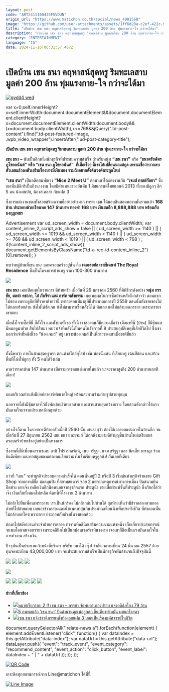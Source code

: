 ```yaml
---
layout: post
code: "ART2411160435F5VDUN"
origin_url: "https://www.matichon.co.th/social/news_4901568"
image: "https://github.com/user-attachments/assets/1ff6d20a-c2ef-422c-9c76-a8666cb20a74"
title: "เปิดบ้าน เชน ธนา คฤหาสน์สุดหรู ริมทะเลสาบ มูลค่า 200 ล้าน ทุ่มแรงกาย-ใจ กว่าจะได้มา"
description: "เปิดบ้าน เชน ธนา คฤหาสน์สุดหรู ริมทะเลสาบ มูลค่าเกือบ 200 ล้าน ทุ่มแรงกาย-ใจ กว่าจะได้มา เชนธนา เชน ธนา ภรรยา อมาโด้"
category: "ENTERTAINMENT"
language: "th"
date: 2024-11-16T06:31:57.467Z
---
```


# เปิดบ้าน เชน ธนา คฤหาสน์สุดหรู ริมทะเลสาบ มูลค่า 200 ล้าน ทุ่มแรงกาย-ใจ กว่าจะได้มา

[![](https://www.matichon.co.th/wp-content/uploads/2024/11/gvdd4-wed.jpg "gvdd4 wed")](https://www.matichon.co.th/wp-content/uploads/2024/11/gvdd4-wed.jpg)

var x=0;self.innerHeight?x=self.innerWidth:document.documentElement&&document.documentElement.clientHeight?x=document.documentElement.clientWidth:document.body&&(x=document.body.clientWidth),x<=768&&jQuery(".td-post-content").find(".td-post-featured-image, .wpb\_video\_wrapper").insertAfter(".ud-post-category-title");

**เปิดบ้าน เชน ธนา คฤหาสน์สุดหรู ริมทะเลสาบ มูลค่า 200 ล้าน ทุ่มแรงกาย-ใจ กว่าจะได้มา**

**เชน ธนา –** นับเป็นอีกหนึ่งนักธุรกิจที่ประสบความสำเร็จ สำหรับหนุ่ม **“เชน ธนา”** หรือ **“ธนาตรัยฉัตร ภูโชคอนันต์” หรือ “เชน ธนา ภูโชคอนันต์”  ที่เมื่อเร็วๆ นี้เขาได้เปลี่ยนนามสกุล เพราะเชื่อว่าบวกลบตัวเลขแล้วลงตัวเสริมเรื่องบารมีเงินทอง รวมถึงอยากตั้งต้นวงศ์ตระกูลใหม่**

**“เชน ธนา”** เป็นอดีตสมาชิกวง **“Nice 2 Meet U”** ต่อมาเขาได้แต่งงานกับ **“เจมส์ กาลย์กัลยา”** ซึ่งเธอนั้นมีดีกรีเป็นถึงนางงาม โดยมีตำแหน่งรองอันดับ 1 มิสแกรนด์ไทยแลนด์ 2013 ทั้งสองมีลูกๆ อีก 5 คน น้องสเปซ, น้องสเตลล่า กับแฝด 3

ซึ่งการแต่งงานของทั้งสอยสร้างความฮือฮาอย่างมาก เพราะ เชน ได้มอบสินสอดทองหมั้นรวมแล้ว **168 ล้าน ประกอบด้วยเรือนหอ 147 ล้านบาท ทองคำ 168 บาท เงินสดอีก 8,888,888 บาท พร้อมกับมงกุฎเพชร**

Advertisement var ud\_screen\_width = document.body.clientWidth; var content\_inline\_2\_script\_ads\_show = false || ( ud\_screen\_width >= 1140 ) || ( ud\_screen\_width >= 1019 && ud\_screen\_width < 1140 ) || ( ud\_screen\_width >= 768 && ud\_screen\_width < 1019 ) || ( ud\_screen\_width < 768 ) ; if(!content\_inline\_2\_script\_ads\_show){ document.getElementsByClassName("td-a-rec-id-content\_inline\_2")\[0\].remove(); }

พบว่าหมู่บ้านที่เชน ธนา และครอบครัวอยู่นั้น คือ **เดอะรอยัล เรสซิเดนท์ The Royal Residence** ซึ่งเป็นโครงการบ้านหรู ราคา 100-300 ล้านบาท

![](https://www.matichon.co.th/wp-content/uploads/2024/11/1731727722898.jpg)

**เชน ธนา** เคยเปิดเผยในรายการ ตีท้ายครัว เมื่อวันที่ 29 มกราคม 2560 ที่มีพิธีกรดังอย่าง **หนุ่ม กรรชัย, มดดำ คชาภา, โอ๋ ภัคจีรา และ อาร์ต พลังธรรม** เผยเหตุผลในการซื้อบ้านหลังดังกล่าวว่า ตอนแรกไม่ชอบ เพราะดูอีกที่ที่ราคาต่ำกว่านี้ เพราะตอนที่มาดูที่นี่ประมาณกลางปี 2559 ตอนนั้นยังขายของไม่ได้หลายร้อยล้าน ยังไม่ได้ชัดเจน ยังไม่สามารถซื้อหลังนี้ได้ ท้อเลย แต่ไม่กล้าบอกภรรยา เพราะภรรยาเขาชอบ

เมื่อตั้งใจจะซื้อที่นี่ ก็ตั้งใจ และทั้งบนทั้งขอ ทั้งนี้ เราสองคนก็มีความเชื่อว่า เมื่อมาที่นี่ (บ้าน) ก็มีซินแส มีหมอดูมาช่วย สืบไปสืบมา พบว่าเจ้าที่หลังนี้เป็นคนในรัชกาลที่ 8 ประสบอุบัติเหตุที่เสียชีวิตไป ซึ่งเขาบอกว่าเจ้าที่หลังนี้รอ “น้องเจมส์” อยู่ เพราะน้องเจมส์เป็นพี่สาวของเขาเมื่อชาติที่แล้ว

![](https://www.matichon.co.th/wp-content/uploads/2024/11/1731729248657.jpg)

ทั้งนี้พบว่า ภายในบ้านสุดหรูหรา ตกแต่งสไตล์ยุโรป เช่น ห้องนั่งเล่น ที่เรียบหรู เน้นสีอ่อน และสร้างพื้นที่โล่งให้ลูกๆ ทั้ง 5 คนได้วิ่งเล่น

คาดว่าราคาบ้าน 147 ล้านบาท เมื่อรวมการตกแต่งภายในแล้ว น่าจะราคาสูงถึง 200 ล้านบาทเลยทีเดียว!

![](https://www.matichon.co.th/wp-content/uploads/2024/11/Snapinsta.app_213809169_796803997689515_3631528037784318855_n_1080.jpg)

แถมบริเวณบ้านยังมีบ่อปลาคาร์ฟขนาดใหญ่ พร้อมสะพานข้ามถ่ายรูปสวยทุกมุม

นอกจากนี้ยังมีซุ้มศาลาไว้นั่งพักผ่อนริมทะเลสาบ และสวนสวยสุดกว้างขวาง โดยสวนดังกล่าวได้แรงบันดาลใจมาจากประเทศอังกฤษด้วย

![](https://www.matichon.co.th/wp-content/uploads/2024/11/S__13672467.jpg)

อย่างไรก็ตาม ในรายการตีท้ายครัวเมื่อปี 2560 นั้น เชนระบุว่า ต้องใช้เวลาตกแต่งภายในบ้านอีก จนเมื่อวันที่ 27 มิถุนายน 2563 เชน ธนา และเจมส์ ได้ฤกษ์งามยามดีทำบุญขึ้นบ้านใหม่เตรียมพาครอบครัวย้ายเข้าอยู่อย่างเป็นทางการ

ซึ่งงานนี้ก็มีเพื่อนดาราเซเลบ อาทิ โฟร์ ศกลรัตน์, เนย วรัฐฐา, แจม ชรัฐฐา และ พิกเล็ท ชาราฎา ร่วมยินดีเพียบ และคอสตูมของแต่ละคนเรียกว่ามาในธีมเรียบหรูดูอลัง! กันเลยทีเดียว

![](https://www.matichon.co.th/wp-content/uploads/2024/11/S__13672488.jpg)

กว่าที่ “เชน” จะทำธุรกิจประสบความสำเร็จได้ ตอนนั้นอยู่ปี 2 หรือปี 3 เริ่มต้นทำธรุกิจร้านขาย Gift Shop จากเกาหลีชื่อ ซอลมุนปัง ที่สยามสแควร์ ซอย 2 แต่จากเหตุการณ์ทางการเมือง ปิดสนามบิน ปิดห้าง เลยเจ๊ง เหลือเงินอีกนิดหน่อยจากธุรกิจแรก ประตูน้ำ ขายเสื้อผ้าแฟชั่นที่ประตูน้ำ ซึ่งเรียกได้ว่าเจ๊ง เงินเก็บทั้งหมดไม่เหลือ ติดหนี้ที่โรงงาน 3 ล้านบาท

ไม่กล้าไปยืมเพื่อนเพราะอาย เราเป็นนักร้อง ไม่กล้ากลับไปบ้านได้ สุดท้ายเห็นว่ามีข้าวกล่องตามกองถ่ายที่ไปถ่ายแบบ เลยเอาข้าวกล่องและน้ำแพคมาอุ่นกินประมาณเดือนนึงเพื่อประทังชีวิต ที่ทำตอนนั้นไม่กล้าบอกใครเพราะอาย ประกอบกับช่วงนั้นวงแตกด้วย

ต่อมาไปสมัครงานประจำฝ่ายการตลาด ทำงานที่คลินิกเสริมความงามแห่งหนึ่ง เก็บเกี่ยวประสบการณ์จนพบโอกาสเจอภรรยา เพราะคลินิกไปเป็นสปอนเซอร์เวทีนางงาม เจอเขาก็ถือเป็นแรงบันดาลใจในการทำงาน สร้างเงิน

ปัจจุบันเป็นประธานเจ้าหน้าที่บริหาร บริษัท อมาโด้ กรุ๊ป จำกัด จดทะเบียน 24 มีนาคม 2557 ด้วยทุนจดทะเบียน 43,000,000 บาท จนประสบความสำเร็จเป็นนักธรุกิจพันล้านจนถึงปัจจุบันนี้

![](https://www.matichon.co.th/wp-content/uploads/2024/11/86b2b58ac9a6ac0c6b3e566a51c77a7b_1570521672.jpg) ![](https://www.matichon.co.th/wp-content/uploads/2024/11/0386ae9672187d28662aaa81b3a72a27_1570521661.jpg) ![](https://www.matichon.co.th/wp-content/uploads/2024/11/bf9599edefdc44ed320160624da44e8e_1570521673.jpg) ![](https://www.matichon.co.th/wp-content/uploads/2024/11/S__13672464.jpg)

![](https://www.matichon.co.th/wp-content/uploads/2024/11/2452.jpg)

![](https://www.matichon.co.th/wp-content/uploads/2024/11/Snapinsta.app_245057406_427469002129194_4249907035030146387_n_1080.jpg) ![](https://www.matichon.co.th/wp-content/uploads/2024/11/Snapinsta.app_270412319_1993931040779835_983613054861126860_n_1080.jpg) ![](https://www.matichon.co.th/wp-content/uploads/2024/11/Snapinsta.app_346076695_132657809809284_7984925985477322790_n_1080.jpg) ![](https://www.matichon.co.th/wp-content/uploads/2024/11/Snapinsta.app_375947301_18386141527035820_3392950918189664714_n_1080.jpg) ![](https://www.matichon.co.th/wp-content/uploads/2024/11/Snapinsta.app_394341653_324052590362049_2001012587045274445_n_1080.jpg) ![](https://www.matichon.co.th/wp-content/uploads/2024/11/Snapinsta.app_429546999_18417311431035820_3824020536102553313_n_1080.jpg)

#### ข่าวที่เกี่ยวข้อง

*   [![](https://www.matichon.co.th/wp-content/uploads/2024/11/เชนธนา584.jpg)หมายเรียกรอบ 2 !! เชน ธนา – ภรรยา จ่อพบตร.กองปราบ แจงคดีฉ้อโกง 79 ล้าน](https://www.matichon.co.th/local/crime/news_4900428)
*   [![](https://www.matichon.co.th/wp-content/uploads/2023/07/5คนพอแล้ว2454.jpg)5 คนพอแล้ว ‘เชน ธนา’ ปิดตำนานคุณพ่อลูกดก ขึ้นเตียงทำหมัน เผยเกร็งสุดๆ](https://www.matichon.co.th/entertainment/news_4073964)
*   [![](https://www.matichon.co.th/wp-content/uploads/2022/10/ww10.03.28.png)เชน ธนา แจ้งข่าวดีภรรยาตั้งท้องลูกแฝด 3 บอกเป็นเรื่องมหัศจรรย์ในชีวิต](https://www.matichon.co.th/entertainment/news_3596256)

document.querySelectorAll(".relate-news a").forEach(function(element) { element.addEventListener("click", function() { var dataIndex = this.getAttribute("data-index"); var dataUrl = this.getAttribute("data-url"); dataLayer.push({ "event": "track\_event", "event\_category": "recommend\_content", "event\_action": "click\_button", "event\_label": dataIndex + " | " + dataUrl }); }); });

[![QR Code](https://www.matichon.co.th/wp-content/uploads/2023/07/wob1371z.jpg)](https://lin.ee/ht0nDxX)

เกาะติดทุกสถานการณ์จาก Line@matichon ได้ที่นี่

[![Line Image](https://www.matichon.co.th/wp-content/uploads/2023/07/th.png)](https://lin.ee/ht0nDxX)